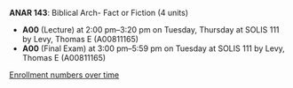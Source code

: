 **ANAR 143**: Biblical Arch- Fact or Fiction (4 units)

- **A00** (Lecture) at 2:00 pm–3:20 pm on Tuesday, Thursday at SOLIS 111 by Levy, Thomas E (A00811165)
- **A00** (Final Exam) at 3:00 pm–5:59 pm on Tuesday at SOLIS 111 by Levy, Thomas E (A00811165)

[Enrollment numbers over time](./ANAR143.tsv)
